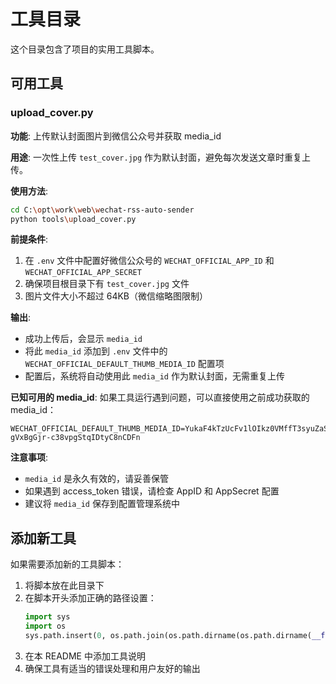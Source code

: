# 工具目录

这个目录包含了项目的实用工具脚本。

## 可用工具

### upload_cover.py
**功能**: 上传默认封面图片到微信公众号并获取 media_id

**用途**: 一次性上传 `test_cover.jpg` 作为默认封面，避免每次发送文章时重复上传。

**使用方法**:
```bash
cd C:\opt\work\web\wechat-rss-auto-sender
python tools\upload_cover.py
```

**前提条件**:
1. 在 `.env` 文件中配置好微信公众号的 `WECHAT_OFFICIAL_APP_ID` 和 `WECHAT_OFFICIAL_APP_SECRET`
2. 确保项目根目录下有 `test_cover.jpg` 文件
3. 图片文件大小不超过 64KB（微信缩略图限制）

**输出**:
- 成功上传后，会显示 `media_id`
- 将此 `media_id` 添加到 `.env` 文件中的 `WECHAT_OFFICIAL_DEFAULT_THUMB_MEDIA_ID` 配置项
- 配置后，系统将自动使用此 `media_id` 作为默认封面，无需重复上传

**已知可用的 media_id**:
如果工具运行遇到问题，可以直接使用之前成功获取的 media_id：
```
WECHAT_OFFICIAL_DEFAULT_THUMB_MEDIA_ID=YukaF4kTzUcFv1lOIkz0VMffT3syuZaSg9-gVxBgGjr-c38vpgStqIDtyC8nCDFn
```

**注意事项**:
- `media_id` 是永久有效的，请妥善保管
- 如果遇到 access_token 错误，请检查 AppID 和 AppSecret 配置
- 建议将 `media_id` 保存到配置管理系统中

## 添加新工具

如果需要添加新的工具脚本：

1. 将脚本放在此目录下
2. 在脚本开头添加正确的路径设置：
   ```python
   import sys
   import os
   sys.path.insert(0, os.path.join(os.path.dirname(os.path.dirname(__file__)), 'src'))
   ```
3. 在本 README 中添加工具说明
4. 确保工具有适当的错误处理和用户友好的输出
